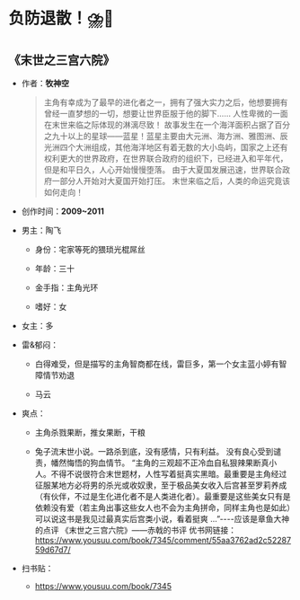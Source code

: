 # 负防退散！⛈️🤢

## 《末世之三宫六院》

- 作者：**牧神空**
  
    > 主角有幸成为了最早的进化者之一，拥有了强大实力之后，他想要拥有曾经一直梦想的一切，想要让世界臣服于他的脚下……
    人性卑微的一面在末世来临之际体现的淋漓尽致！
    故事发生在一个海洋面积占据了百分之九十以上的星球——蓝星！蓝星主要由大元洲、海方洲、雅图洲、辰光洲四个大洲组成，其他海洋地区有着无数的大小岛屿，国家之上还有权利更大的世界政府，在世界联合政府的组织下，已经进入和平年代，但是和平日久，人心开始慢慢堕落。
    由于大夏国发展迅速，世界联合政府一部分人开始对大夏国开始打压。
    末世来临之后，人类的命运究竟该如何走向！

- 创作时间：**2009~2011**

- 男主：陶飞

  * 身份：宅家等死的猥琐光棍屌丝
  
  * 年龄：三十
  * 金手指：主角光环
  * 嗜好：女

- 女主：多

- 雷&郁闷：

  * 白得难受，但是描写的主角智商都在线，雷巨多，第一个女主蓝小婷有智障情节劝退

  * 马云

- 爽点：
  
  * 主角杀戮果断，推女果断，干粮

  * 兔子流末世小说。一路杀到底，没有感情，只有利益。 没有良心受到谴责，幡然悔悟的狗血情节。 
  “主角的三观超不正冷血自私狠辣果断真小人。不得不说很符合末世题材，人性写着挺真实黑暗。最重要是主角经过征服某地方必将男的杀光或收奴隶，至于极品美女收入后宫甚至罗莉养成（有伙伴，不过是生化进化者不是人类进化者）。最重要是这些美女只有是依赖没有爱（若主角出事这些女人也不会为主角拼命，同样主角也是如此）可以说这书是我见过最真实后宫类小说，看着挺爽 ...”----应该是章鱼大神的点评
  《末世之三宫六院》——赤戟的书评
  优书网链接：https://www.yousuu.com/book/7345/comment/55aa3762ad2c5228759d67d7/

- 扫书贴：
  
  * <https://www.yousuu.com/book/7345>